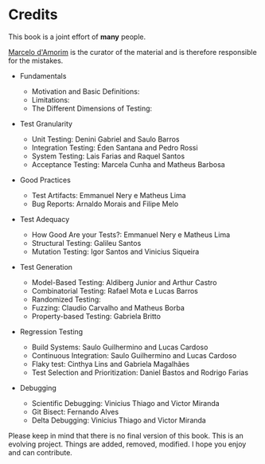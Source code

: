 # Credits

This book is a joint effort of <b>many</b> people.

<a href="http://www.cin.ufpe.br/~damorim">Marcelo d'Amorim</a> is the curator of the material and is therefore responsible for the mistakes.

- Fundamentals

  - Motivation and Basic Definitions:
  - Limitations:
  - The Different Dimensions of Testing:

- Test Granularity

  - Unit Testing: Denini Gabriel and Saulo Barros
  - Integration Testing: Éden Santana and Pedro Rossi
  - System Testing: Lais Farias and Raquel Santos
  - Acceptance Testing: Marcela Cunha and Matheus Barbosa

- Good Practices

  - Test Artifacts: Emmanuel Nery e Matheus Lima
  - Bug Reports: Arnaldo Morais and Filipe Melo

- Test Adequacy

  - How Good Are your Tests?: Emmanuel Nery e Matheus Lima
  - Structural Testing: Galileu Santos
  - Mutation Testing: Igor Santos and Vinicius Siqueira

- Test Generation

  - Model-Based Testing: Aldiberg Junior and Arthur Castro
  - Combinatorial Testing: Rafael Mota e Lucas Barros
  - Randomized Testing:
  - Fuzzing: Claudio Carvalho and Matheus Borba
  - Property-based Testing: Gabriela Britto

- Regression Testing

  - Build Systems: Saulo Guilhermino and Lucas Cardoso
  - Continuous Integration: Saulo Guilhermino and Lucas Cardoso
  - Flaky test: Cinthya Lins and Gabriela Magalhães
  - Test Selection and Prioritization: Daniel Bastos and Rodrigo Farias

- Debugging
  - Scientific Debugging: Vinicius Thiago and Victor Miranda
  - Git Bisect: Fernando Alves
  - Delta Debugging: Vinicius Thiago and Victor Miranda

Please keep in mind that there is no final version of this book. This is an evolving project. Things are added, removed, modified. I hope you enjoy and can contribute.
